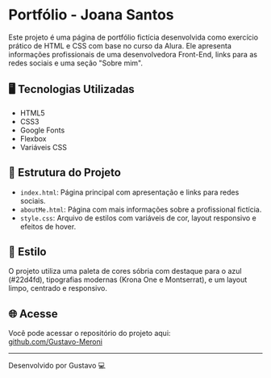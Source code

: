 # Portfólio - Joana Santos

Este projeto é uma página de portfólio fictícia desenvolvida como exercício prático de HTML e CSS com base no curso da Alura. Ele apresenta informações profissionais de uma desenvolvedora Front-End, links para as redes sociais e uma seção "Sobre mim".

## 🖥️ Tecnologias Utilizadas

- HTML5
- CSS3
- Google Fonts
- Flexbox
- Variáveis CSS

## 📄 Estrutura do Projeto

- `index.html`: Página principal com apresentação e links para redes sociais.
- `aboutMe.html`: Página com mais informações sobre a profissional fictícia.
- `style.css`: Arquivo de estilos com variáveis de cor, layout responsivo e efeitos de hover.

## 🎨 Estilo

O projeto utiliza uma paleta de cores sóbria com destaque para o azul (#22d4fd), tipografias modernas (Krona One e Montserrat), e um layout limpo, centrado e responsivo.

## 🌐 Acesse

Você pode acessar o repositório do projeto aqui:  
[github.com/Gustavo-Meroni](https://gustavo-meroni.github.io/portifolio-alura/)

---

Desenvolvido por Gustavo 💻
